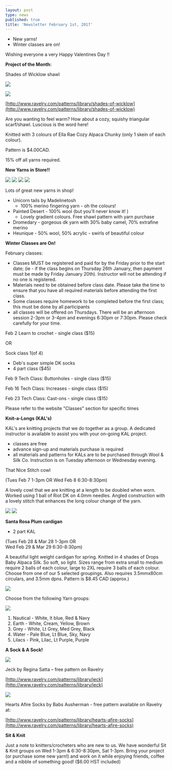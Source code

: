 ```yaml
---
layout: post
type: news
published: true
title: 'Newsletter February 1st, 2017'
---
```

- New yarns!
- Winter classes are on!

Wishing everyone a very Happy Valentines Day !!

**Project of the Month:**

Shades of Wicklow shawl

![]({{site.baseurl}}/news/img/feb17a.jpg)

![]({{site.baseurl}}/news/img/feb17b.jpg)

[http://www.ravelry.com/patterns/library/shades-of-wicklow](http://www.ravelry.com/patterns/library/shades-of-wicklow)

Are you wanting to feel warm? How about a cozy, squishy triangular scarf/shawl. Luscious is the word here!  

Knitted with 3 colours of Ella Rae Cozy Alpaca Chunky (only 1 skein of each colour).

Pattern is $4.00CAD.

15% off all yarns required.

**New Yarns in Store!!**

![]({{site.baseurl}}/news/img/feb17c.jpg)
![]({{site.baseurl}}/news/img/feb17d.jpg)
![]({{site.baseurl}}/news/img/feb17e.jpg)
![]({{site.baseurl}}/news/img/feb17f.jpg)
 
Lots of great new yarns in shop!

- Unicorn tails by Madelinetosh
    - 100% merino fingering yarn - oh the colours!
- Painted Desert - 100% wool (but you'll never know it! )
    - Lovely gradient colours. Free shawl pattern with yarn purchase
- Dromedary - gorgeous dk yarn with 30% baby camel, 70% extrafine merino
- Heunique - 50% wool, 50% acrylic - swirls of beautiful colour


**Winter Classes are On!**

February classes:
- Classes MUST  be registered and paid for by the Friday prior to the start date; (ie - if the class begins on Thursday 26th January, then payment must be made by Friday January 20th).  Instructor will not be attending if no one is registered.
- Materials need to be obtained before class date.  Please take the time to ensure that you have all required materials before attending the first class.
- Some classes require homework to be completed before the first class; this must be done by all participants
- all classes will be offered on Thursdays.  There will be an afternoon session 2-3pm or 3-4pm and evenings 6:30pm or 7:30pm.  Please check carefully for your time.  

Feb 2  Learn to crochet  - single class ($15)

OR

Sock class 1(of 4)
- Deb's super simple DK socks
- 4 part class ($45)

Feb 9  Tech Class: Buttonholes - single class ($15)

Feb 16  Tech Class: Increases - single class ($15)

Feb 23  Tech Class: Cast-ons - single class ($15)
        
Please refer to the website "Classes" section for specific times
  
**Knit-a-Longs (KAL's)**

KAL's are knitting projects that we do together as a group. A dedicated instructor is available to assist you with your on-going KAL project.
-  classes are free
-  advance sign-up and materials purchase is
     required 
-  all materials and patterns for KALs are to be
    purchased through Wool & Silk Co. 
Instruction is on Tuesday afternoon or Wednesday evening.

That Nice Stitch cowl

(Tues Feb 7  1-3pm   OR  Wed Feb 8  6:30-8:30pm)

A lovely cowl that we are knitting at a length to be doubled when worn. Worked using 1 ball of Riot DK on 4.0mm needles. Angled construction with a lovely stitch that enhances the long colour change of the yarn.
 
![]({{site.baseurl}}/news/img/feb17g.jpg)
![]({{site.baseurl}}/news/img/feb17h.jpg)

**Santa Rosa Plum cardigan**

 - 2 part KAL

(Tues Feb 28 & Mar 28  1-3pm   OR  
Wed Feb 29 & Mar 29  6:30-8:30pm)

A beautiful light weight cardigan for spring. Knitted in 4 shades of Drops Baby Alpaca Silk. So soft, so light. Sizes range from extra small to medium require 2 balls of each colour, large to 2XL require 3 balls of each colour. Choose from one of our 5 selected groupings. Also requires 3.5mmx80cm circulars, and 3.5mm dpns. Pattern is $8.45 CAD (approx.) 

![]({{site.baseurl}}/news/img/feb17i.jpg)

Choose from the following Yarn groups:

![]({{site.baseurl}}/news/img/feb17j.jpg)

1.  Nautical - White, lt blue, Red & Navy
2.  Earth  - White, Cream, Yellow, Brown
3.  Grey - White, Lt Grey, Med Grey, Black
4.  Water - Pale Blue, Lt Blue, Sky, Navy
5.  Lilacs - Pink, Lilac, Lt Purple, Purple
 
**A Sock & A Sock!**

![]({{site.baseurl}}/news/img/socks/feb1.jpg)

Jeck by Regina Satta – free pattern on Ravelry

[http://www.ravelry.com/patterns/library/jeck](http://www.ravelry.com/patterns/library/jeck)

![]({{site.baseurl}}/news/img/socks/feb2.jpg)

Hearts Afire Socks by Babs Ausherman  -  free  pattern available on Ravelry at:

[http://www.ravelry.com/patterns/library/hearts-afire-socks](http://www.ravelry.com/patterns/library/hearts-afire-socks)


**Sit & Knit**
 
Just a note to knitters/crocheters who are new to us. We have wonderful Sit & Knit groups on Wed 1-3pm & 6:30-8:30pm, Sat 1-3pm.  Bring your project (or purchase some new yarn!) and work on it while enjoying friends, coffee and a nibble of something good!  ($6.00 HST included)
